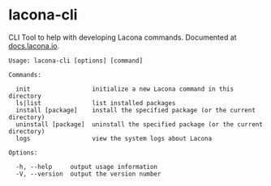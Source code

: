 lacona-cli
==========

CLI Tool to help with developing Lacona commands. Documented at
[docs.lacona.io](http://docs.lacona.io).

```
Usage: lacona-cli [options] [command]

Commands:

  init                 initialize a new Lacona command in this directory
  ls|list              list installed packages
  install [package]    install the specified package (or the current directory)
  uninstall [package]  uninstall the specified package (or the current directory)
  logs                 view the system logs about Lacona

Options:

  -h, --help     output usage information
  -V, --version  output the version number
```
